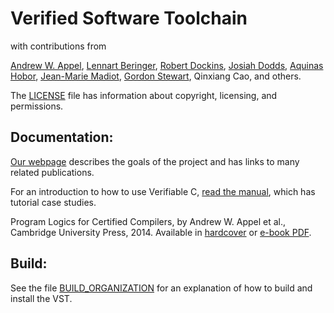 # Verified Software Toolchain

with contributions from

[Andrew W. Appel](http://www.cs.princeton.edu/~appel/),
[Lennart Beringer](http://www.cs.princeton.edu/~eberinge/),
[Robert Dockins](http://rwd.rdockins.name/),
[Josiah Dodds](http://www.cs.princeton.edu/~jdodds/),
[Aquinas Hobor](http://www.comp.nus.edu.sg/~hobor/),
[Jean-Marie Madiot](https://madiot.fr/),
[Gordon Stewart](http://www.cs.princeton.edu/~jsseven/),
Qinxiang Cao, and others.

The [LICENSE](LICENSE) file has information about copyright, licensing, and permissions.

## Documentation:

[Our webpage](http://vst.cs.princeton.edu) describes the goals of the project
and has links to many related publications.

For an introduction to how to use Verifiable C,
[read the manual](https://github.com/PrincetonUniversity/VST/raw/master/doc/VC.pdf),
which has tutorial case studies.

Program Logics for Certified Compilers, by Andrew W. Appel et al.,
Cambridge University Press, 2014.
Available in [hardcover](http://www.barnesandnoble.com/w/program-logics-for-certified-compilers-andrew-w-appel/1117300694) or [e-book PDF](http://www.ebooks.com/1642304/program-logics-for-certified-compilers/appel-andrew-w-dockins-robert-hobor-aquinas-bering/).

## Build:

See the file [BUILD_ORGANIZATION](BUILD_ORGANIZATION.md) for an explanation of how
to build and install the VST.



